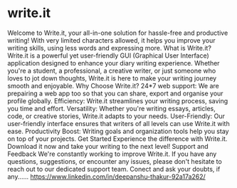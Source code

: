 # write.it
Welcome to Write.it, your all-in-one solution for hassle-free and productive writing!
With very limited characters allowed, it helps you improve your writing skills, using less words and expressing more.
What is Write.it?
Write.it is a powerful yet user-friendly GUI (Graphical User Interface) application designed to enhance your diary writing experience. Whether you're a student, a professional, a creative writer, or just someone who loves to jot down thoughts, Write.it is here to make your writing journey smooth and enjoyable.
Why Choose Write.it?
24*7 web support: We are prepairing a web app too so that you can share, export and organise your profile globally.
Efficiency: Write.it streamlines your writing process, saving you time and effort.
Versatility: Whether you're writing essays, articles, code, or creative stories, Write.it adapts to your needs.
User-Friendly: Our user-friendly interface ensures that writers of all levels can use Write.it with ease.
Productivity Boost: Writing goals and organization tools help you stay on top of your projects.
Get Started
Experience the difference with Write.it. Download it now and take your writing to the next level!
Support and Feedback
We're constantly working to improve Write.it. If you have any questions, suggestions, or encounter any issues, please don't hesitate to reach out to our dedicated support team.
Conect and ask your doubts, if any......
https://www.linkedin.com/in/deepanshu-thakur-92a17a262/
